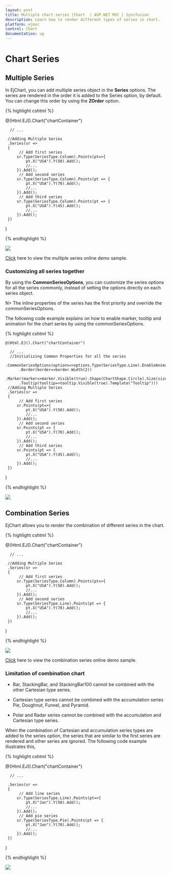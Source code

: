 ```yaml
---
layout: post
title: Multiple chart series |Chart  | ASP.NET MVC | Syncfusion
description: Learn how to render different types of series in chart.
platform: ejmvc
control: Chart
documentation: ug
---
```


# Chart Series

## Multiple Series

In EjChart, you can add multiple series object in the **Series** options. The series are rendered in the order it is added to the Series option, by default. You can change this order by using the **ZOrder** option.  

{% highlight cshtml %}


@(Html.EJ().Chart("chartContainer")

      // ...

     //Adding Multiple Series
     .Series(sr =>
     {
          // Add first series
         sr.Type(SeriesType.Column).Points(pt=>{
             pt.X("USA").Y(50).Add();
             //...
         }).Add();
          // Add second series
         sr.Type(SeriesType.Column).Points(pt => { 
             pt.X("USA").Y(70).Add(); 
             //...
         }).Add();
          // Add third series
         sr.Type(SeriesType.Column).Points(pt => { 
             pt.X("USA").Y(45).Add();
             //...
         }).Add();
     })
 )


{% endhighlight %}

![](Chart-Series_images/Chart-Series_img1.png)


[Click](http://mvc.syncfusion.com/demos/web/chart/column) here to view the multiple series online demo sample.


### Customizing all series together

By using the **CommonSeriesOptions**, you can customize the series options for all the series commonly, instead of setting the options directly on each series object. 

N> The inline properties of the series has the first priority and override the commonSeriesOptions.

The following code example explains on how to enable marker, tooltip and animation for the chart series by using the commonSeriesOptions.

{% highlight cshtml %}


    @(Html.EJ().Chart("chartContainer")

      // ...
      //Initializing Common Properties for all the series
      .CommonSeriesOptions(options=>options.Type(SeriesType.Line).EnableAnimation(true)
          .Border(border=>border.Width(2))
          .Marker(marker=>marker.Visible(true).Shape(ChartShape.Circle).Size(size=>size.Height(10).Width(10)))
          .Tooltip(tooltip=>tooltip.Visible(true).Template("Tooltip")))
     //Adding Multiple Series
     .Series(sr =>
     {
          // Add first series
         sr.Points(pt=>{
             pt.X("USA").Y(50).Add();
             //...
         }).Add();
          // Add second series
         sr.Points(pt => { 
             pt.X("USA").Y(70).Add(); 
             //...
         }).Add();
          // Add third series
         sr.Points(pt => { 
             pt.X("USA").Y(45).Add();
             //...
         }).Add();
     })
 )


{% endhighlight %} 

![](Chart-Series_images/Chart-Series_img2.png)


## Combination Series

EjChart allows you to render the combination of different series in the chart. 

{% highlight cshtml %}


@(Html.EJ().Chart("chartContainer")

      // ...
    
     //Adding Multiple Series
     .Series(sr =>
     {
          // Add first series
         sr.Type(SeriesType.Column).Points(pt=>{
             pt.X("USA").Y(50).Add();
             //...
         }).Add();
          // Add second series
         sr.Type(SeriesType.Line).Points(pt => { 
             pt.X("USA").Y(70).Add(); 
             //...        
         }).Add();
     })
 )


{% endhighlight %}

![](Chart-Series_images/Chart-Series_img3.png)


[Click](http://mvc.syncfusion.com/demos/web/chart/combination) here to view the combination series online demo sample.

### Limitation of combination chart

* Bar, StackingBar, and StackingBar100 cannot be combined with the other Cartesian type series.

* Cartesian type series cannot be combined with the accumulation series Pie, Doughnut, Funnel, and Pyramid.

* Polar and Radar series cannot be combined with the accumulation and Cartesian type series.

When the combination of Cartesian and accumulation series types are added to the series option, the series that are similar to the first series are rendered and other series are ignored. The following code example illustrates this,  


{% highlight cshtml %}


@(Html.EJ().Chart("chartContainer")

      // ...
    
     .Series(sr =>
     {
          // Add line series
         sr.Type(SeriesType.Line).Points(pt=>{
             pt.X("Jan").Y(50).Add();
             //...
         }).Add();
          // Add pie series
         sr.Type(SeriesType.Pie).Points(pt => { 
             pt.X("Jan").Y(70).Add(); 
             //...        
         }).Add();
     })
 )

{% endhighlight %}

![](Chart-Series_images/Chart-Series_img4.png)

